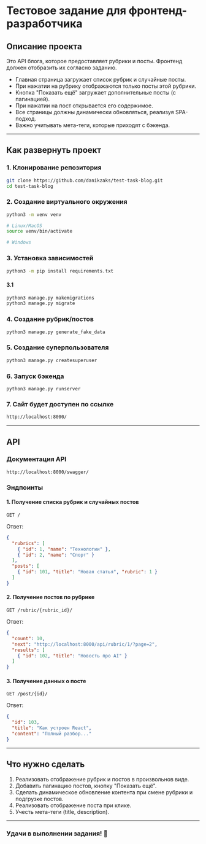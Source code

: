 # Тестовое задание для фронтенд-разработчика

## Описание проекта

Это API блога, которое предоставляет рубрики и посты. Фронтенд должен отобразить их согласно заданию.

- Главная страница загружает список рубрик и случайные посты.
- При нажатии на рубрику отображаются только посты этой рубрики.
- Кнопка "Показать ещё" загружает дополнительные посты (с пагинацией).
- При нажатии на пост открывается его содержимое.
- Все страницы должны динамически обновляться, реализуя SPA-подход.
- Важно учитывать мета-теги, которые приходят с бэкенда.

---

## Как развернуть проект

### 1. Клонирование репозитория

```sh
git clone https://github.com/danikzaks/test-task-blog.git
cd test-task-blog
```

### 2. Создание виртуального окружения


```sh
python3 -m venv venv 
```

```sh
# Linux/MacOS
source venv/bin/activate

# Windows

```

### 3. Установка зависимостей

```sh
python3 -m pip install requirements.txt
```

#### 3.1 

```sh
python3 manage.py makemigrations
python3 manage.py migrate
```

### 4. Создание рубрик/постов

```sh
python3 manage.py generate_fake_data
```

### 5. Создание суперпользователя

```sh
python3 manage.py createsuperuser
```

### 6. Запуск бэкенда

```shell
python3 manage.py runserver
```

### 7. Сайт будет доступен по ссылке

```sh
http://localhost:8000/
```

---

## API

### Документация API

```
http://localhost:8000/swagger/
```

### Эндпоинты

#### 1. Получение списка рубрик и случайных постов

```
GET /
```
Ответ:
```json
{
  "rubrics": [
    { "id": 1, "name": "Технологии" },
    { "id": 2, "name": "Спорт" }
  ],
  "posts": [
    { "id": 101, "title": "Новая статья", "rubric": 1 }
  ]
}
```

#### 2. Получение постов по рубрике

```
GET /rubric/{rubric_id}/
```
Ответ:
```json
{
  "count": 10,
  "next": "http://localhost:8000/api/rubric/1/?page=2",
  "results": [
    { "id": 102, "title": "Новость про AI" }
  ]
}
```

#### 3. Получение данных о посте

```
GET /post/{id}/
```
Ответ:
```json
{
  "id": 103,
  "title": "Как устроен React",
  "content": "Полный разбор..."
}
```

---

## Что нужно сделать

1. Реализовать отображение рубрик и постов в произвольнов виде.
2. Добавить пагинацию постов, кнопку "Показать ещё".
3. Сделать динамическое обновление контента при смене рубрики и подгрузке постов.
4. Реализовать отображение поста при клике.
5. Учесть мета-теги (title, description).

---

### Удачи в выполнении задания! 🚀

